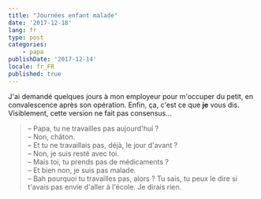 ```yaml
---
title: "Journées enfant malade"
date: '2017-12-18'
lang: fr
type: post
categories:
    - papa
publishDate: '2017-12-14'
locale: fr_FR
published: true
---
```


J'ai demandé quelques jours à mon employeur pour m'occuper du petit, en convalescence après son opération. Enfin, ça, c'est ce que **je** vous dis. Visiblement, cette version ne fait pas consensus…

<!-- more -->

> – Papa, tu ne travailles pas aujourd'hui ?  
> – Non, châton.  
> – Et tu ne travaillais pas, déjà, le jour d'avant ?  
> – Non, je suis resté avec toi.  
> – Mais toi, tu prends pas de médicaments ?  
> – Et bien non, je suis pas malade.  
> – Bah pourquoi tu travailles pas, alors ? Tu sais, tu peux le dire si t'avais pas envie d'aller à l'école. Je dirais rien.